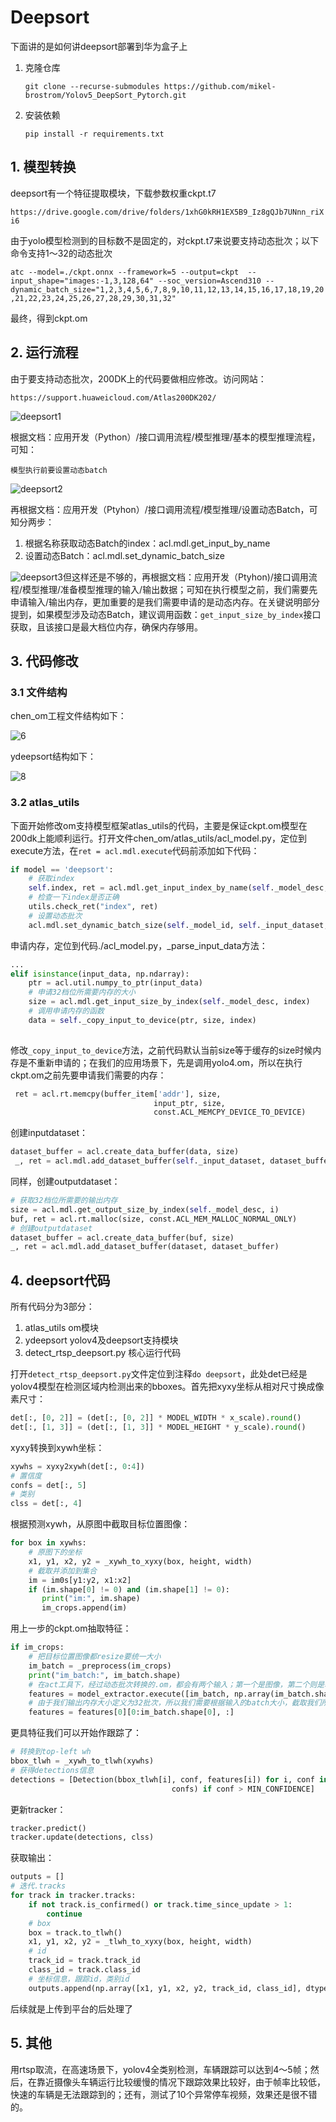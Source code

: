 # Deepsort

下面讲的是如何讲deepsort部署到华为盒子上

1. 克隆仓库

   `git clone --recurse-submodules https://github.com/mikel-brostrom/Yolov5_DeepSort_Pytorch.git`
   
2. 安装依赖

   `pip install -r requirements.txt`

## 1. 模型转换

deepsort有一个特征提取模块，下载参数权重ckpt.t7

`https://drive.google.com/drive/folders/1xhG0kRH1EX5B9_Iz8gQJb7UNnn_riXi6`

由于yolo模型检测到的目标数不是固定的，对ckpt.t7来说要支持动态批次；以下命令支持1～32的动态批次

`atc --model=./ckpt.onnx --framework=5 --output=ckpt  --input_shape="images:-1,3,128,64" --soc_version=Ascend310 --dynamic_batch_size="1,2,3,4,5,6,7,8,9,10,11,12,13,14,15,16,17,18,19,20,21,22,23,24,25,26,27,28,29,30,31,32"`

最终，得到ckpt.om

## 2. 运行流程

由于要支持动态批次，200DK上的代码要做相应修改。访问网站：

`https://support.huaweicloud.com/Atlas200DK202/`

![deepsort1](/home/chen/Desktop/文档/deepsort/deepsort1.png)

根据文档：应用开发（Python）/接口调用流程/模型推理/基本的模型推理流程，可知：

`模型执行前要设置动态batch`

![deepsort2](/home/chen/Desktop/文档/deepsort/deepsort2.png)

再根据文档：应用开发（Ptyhon）/接口调用流程/模型推理/设置动态Batch，可知分两步：

1. 根据名称获取动态Batch的index：acl.mdl.get_input_by_name
2. 设置动态Batch：acl.mdl.set_dynamic_batch_size

![deepsort3](/home/chen/Desktop/文档/deepsort/deepsort3.png)但这样还是不够的，再根据文档：应用开发（Ptyhon)/接口调用流程/模型推理/准备模型推理的输入/输出数据；可知在执行模型之前，我们需要先申请输入/输出内存，更加重要的是我们需要申请的是动态内存。在关键说明部分提到，如果模型涉及动态Batch，建议调用函数：`get_input_size_by_index`接口获取，且该接口是最大档位内存，确保内存够用。

## 3. 代码修改

### 3.1 文件结构

chen_om工程文件结构如下：

![6](/home/chen/Desktop/文档/deepsort/6.png)

ydeepsort结构如下：

![8](/home/chen/Desktop/文档/deepsort/8.png)

### 3.2 atlas_utils

下面开始修改om支持模型框架atlas_utils的代码，主要是保证ckpt.om模型在200dk上能顺利运行。打开文件chen_om/atlas_utils/acl_model.py，定位到execute方法，在`ret = acl.mdl.execute`代码前添加如下代码：

```python
if model == 'deepsort':
    # 获取index
	self.index, ret = acl.mdl.get_input_index_by_name(self._model_desc, 'ascend_mbatch_shape_data')
    # 检查一下index是否正确
	utils.check_ret("index", ret)
    # 设置动态批次
	acl.mdl.set_dynamic_batch_size(self._model_id, self._input_dataset, self.index, input_list[0].shape[0])
```

申请内存，定位到代码./acl_model.py，_parse_input_data方法：

```python
...
elif isinstance(input_data, np.ndarray):
    ptr = acl.util.numpy_to_ptr(input_data)
    # 申请32档位所需要内存的大小
    size = acl.mdl.get_input_size_by_index(self._model_desc, index)
    # 调用申请内存的函数
    data = self._copy_input_to_device(ptr, size, index)
    
```

修改`_copy_input_to_device`方法，之前代码默认当前size等于缓存的size时候内存是不重新申请的；在我们的应用场景下，先是调用yolo4.om，所以在执行ckpt.om之前先要申请我们需要的内存： 

```python
 ret = acl.rt.memcpy(buffer_item['addr'], size,
                                input_ptr, size,
                                const.ACL_MEMCPY_DEVICE_TO_DEVICE)
```

创建inputdataset：

```python
dataset_buffer = acl.create_data_buffer(data, size)
 _, ret = acl.mdl.add_dataset_buffer(self._input_dataset, dataset_buffer)
```

同样，创建outputdataset：

```python
# 获取32档位所需要的输出内存
size = acl.mdl.get_output_size_by_index(self._model_desc, i)
buf, ret = acl.rt.malloc(size, const.ACL_MEM_MALLOC_NORMAL_ONLY)
# 创建outputdataset
dataset_buffer = acl.create_data_buffer(buf, size)
_, ret = acl.mdl.add_dataset_buffer(dataset, dataset_buffer)
```

## 4. deepsort代码

所有代码分为3部分：

1. atlas_utils om模块
2. ydeepsort yolov4及deepsort支持模块
3. detect_rtsp_deepsort.py 核心运行代码



打开`detect_rtsp_deepsort.py`文件定位到注释`do deepsort`，此处det已经是yolov4模型在检测区域内检测出来的bboxes。首先把xyxy坐标从相对尺寸换成像素尺寸：

```python
det[:, [0, 2]] = (det[:, [0, 2]] * MODEL_WIDTH * x_scale).round()
det[:, [1, 3]] = (det[:, [1, 3]] * MODEL_HEIGHT * y_scale).round()
```

xyxy转换到xywh坐标：

```python
xywhs = xyxy2xywh(det[:, 0:4])
# 置信度
confs = det[:, 5]
# 类别
clss = det[:, 4]
```

根据预测xywh，从原图中截取目标位置图像：

```python
for box in xywhs:
    # 原图下的坐标
	x1, y1, x2, y2 = _xywh_to_xyxy(box, height, width)
	# 截取并添加到集合
	im = im0s[y1:y2, x1:x2]
	if (im.shape[0] != 0) and (im.shape[1] != 0):
       print("im:", im.shape)
       im_crops.append(im)
```

用上一步的ckpt.om抽取特征：

```python
if im_crops:
    # 把目标位置图像都resize要统一大小
    im_batch = _preprocess(im_crops)
    print("im_batch:", im_batch.shape)
    # 在act工具下，经过动态批次转换的.om，都会有两个输入；第一个是图像，第二个则是输入批次形状且必须为np.array类型
    features = model_extractor.execute([im_batch, np.array(im_batch.shape)], 'deepsort')
    # 由于我们输出内存大小定义为32批次，所以我们需要根据输入的batch大小，截取我们所需要的特征
    features = features[0][0:im_batch.shape[0], :]
```

更具特征我们可以开始作跟踪了：

```python
# 转换到top-left wh
bbox_tlwh = _xywh_to_tlwh(xywhs)
# 获得detections信息
detections = [Detection(bbox_tlwh[i], conf, features[i]) for i, conf in enumerate(
                                    confs) if conf > MIN_CONFIDENCE]
```

更新tracker：

```python
tracker.predict()
tracker.update(detections, clss)
```

获取输出：

```python
outputs = []
# 迭代.tracks
for track in tracker.tracks:
    if not track.is_confirmed() or track.time_since_update > 1:
        continue
    # box
    box = track.to_tlwh()
    x1, y1, x2, y2 = _tlwh_to_xyxy(box, height, width)
    # id
    track_id = track.track_id
    class_id = track.class_id
    # 坐标信息，跟踪id，类别id
    outputs.append(np.array([x1, y1, x2, y2, track_id, class_id], dtype=np.int))
```

后续就是上传到平台的后处理了

## 5. 其他

用rtsp取流，在高速场景下，yolov4全类别检测，车辆跟踪可以达到4～5帧；然后，在靠近摄像头车辆运行比较缓慢的情况下跟踪效果比较好，由于帧率比较低，快速的车辆是无法跟踪到的；还有，测试了10个异常停车视频，效果还是很不错的。
